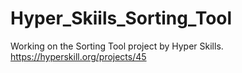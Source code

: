 # Hyper_Skiils_Sorting_Tool
Working on the Sorting Tool project by Hyper Skills.
https://hyperskill.org/projects/45
